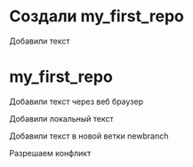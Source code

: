 # Создали my_first_repo

Добавили текст
# my_first_repo

Добавили текст через веб браузер

Добавили локальный текст

Добавили текст в новой ветки newbranch

Разрешаем конфликт
